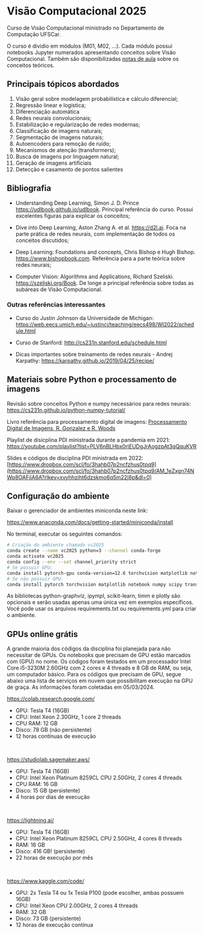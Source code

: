 # Visão Computacional 2025

Curso de Visão Computacional ministrado no Departamento de Computação UFSCar. 

O curso é dividio em módulos (M01, M02, ...). Cada módulo possui notebooks Jupyter numerados apresentando conceitos sobre Visão Computacional. Também são disponibilizadas [notas de aula](<Notas de Aula.pdf>) sobre os conceitos teóricos.

## Principais tópicos abordados

1. Visão geral sobre modelagem probabilística e cálculo diferencial;
2. Regressão linear e logística;
3. Diferenciação automática
4. Redes neurais convolucionais;
5. Estabilização e regularização de redes modernas;
6. Classificação de imagens naturais;
7. Segmentação de imagens naturais;
8. Autoencoders para remoção de ruído;
9. Mecanismos de atenção (transformers);
10. Busca de imagens por linguagem natural;
11. Geração de imagens artificiais
12. Detecção e casamento de pontos salientes

## Bibliografia

* Understanding Deep Learning, Simon J. D. Prince
https://udlbook.github.io/udlbook. Principal referência do curso. Possui excelentes figuras para explicar os conceitos;

* Dive into Deep Learning, Aston Zhang A. et al. https://d2l.ai. Foca na parte prática de redes neurais, com implementação de todos os conceitos discutidos;

* Deep Learning: Foundations and concepts, Chris Bishop e Hugh Bishop. https://www.bishopbook.com. Referência para a parte teórica sobre redes neurais;

* Computer Vision: Algorithms and Applications, Richard Szeliski. https://szeliski.org/Book. De longe a principal referência sobre todas as subáreas de Visão Computacional.

### Outras referências interessantes

* Curso do Justin Johnson da Universidade de Michigan: https://web.eecs.umich.edu/~justincj/teaching/eecs498/WI2022/schedule.html

* Curso de Stanford: http://cs231n.stanford.edu/schedule.html

* Dicas importantes sobre treinamento de redes neurais - Andrej Karpathy: https://karpathy.github.io/2019/04/25/recipe/

## Materiais sobre Python e processamento de imagens

Revisão sobre conceitos Python e numpy necessários para redes neurais: https://cs231n.github.io/python-numpy-tutorial/

Livro referência para processamento digital de imagens: [Processamento Digital de Imagens, R. Gonzalez e R. Woods](https://www.amazon.com.br/Processamento-digital-imagens-Rafael-Gonzalez/dp/8576054019)

Playlist de disicplina PDI ministrada durante a pandemia em 2021: https://youtube.com/playlist?list=PLV6nBLHbx0riEUDgJrAogzpAt3qQquKVR

Slides e códigos de disciplina PDI ministrada em 2022: [https://www.dropbox.com/scl/fo/3hahb07p2ncfzhus0tpq9](https://www.dropbox.com/scl/fo/3hahb07p2ncfzhus0tpq9/AM_1eZxgn74NWp8OAFjiA6A?rlkey=xvyhhzjht6dzskmo6q5m22j8p&dl=0)

## Configuração do ambiente

Baixar o gerenciador de ambientes miniconda neste link:

https://www.anaconda.com/docs/getting-started/miniconda/install

No terminal, executar os seguintes comandos:

```bash
# Criação do ambiente chamado vc2025
conda create --name vc2025 python=3 --channel conda-forge
conda activate vc2025
conda config --env --set channel_priority strict
# Se possuir GPU:
conda install pytorch-gpu conda-version=12.6 torchvision matplotlib notebook numpy scipy transformers diffusers accelerate python-graphviz ipympl scikit-learn timm plotly
# Se não possuir GPU:
conda install pytorch torchvision matplotlib notebook numpy scipy transformers diffusers accelerate python-graphviz ipympl scikit-learn timm plotly
```

As bibliotecas python-graphviz, ipympl, scikit-learn, timm e plotly são opcionais e serão usadas apenas uma única vez em exemplos específicos. Você pode usar os arquivos requirements.txt ou requirements.yml para criar o ambiente. 

## GPUs online grátis

A grande maioria dos códigos da disciplina foi planejada para não necessitar de GPUs. Os notebooks que precisam de GPU estão marcados com (GPU) no nome. Os códigos foram testados em um processador Intel Core i5-3230M 2.60GHz com 2 cores e 4 threads e 8 GB de RAM, ou seja, um computador básico. Para os códigos que precisam de GPU, segue abaixo uma lista de serviços em nuvem que possibilitam execução na GPU de graça. As informações foram coletadas em 05/03/2024.

https://colab.research.google.com/
* GPU: Tesla T4 (16GB)
* CPU: Intel Xeon 2.30GHz, 1 core 2 threads
* CPU RAM: 12 GB
* Disco: 78 GB (não persistente)
* 12 horas contínuas de execução

<br/>

https://studiolab.sagemaker.aws/
* GPU: Tesla T4 (16GB)
* CPU: Intel Xeon Platinum 8259CL CPU 2.50GHz, 2 cores 4 threads
* CPU RAM: 16 GB
* Disco: 15 GB (persistente)
* 4 horas por dias de execução

<br/>

https://lightning.ai/
* GPU: Tesla T4 (16GB)
* CPU: Intel Xeon Platinum 8259CL CPU 2.50GHz, 4 cores 8 threads
* RAM: 16 GB
* Disco: 416 GB! (persistente)
* 22 horas de execução por mês

<br/>

https://www.kaggle.com/code/
* GPU: 2x Tesla T4 ou 1x Tesla P100 (pode escolher, ambas possuem 16GB)
* CPU: Intel Xeon CPU 2.00GHz, 2 cores 4 threads
* RAM: 32 GB
* Disco: 73 GB (persistente)
* 12 horas de execução contínua